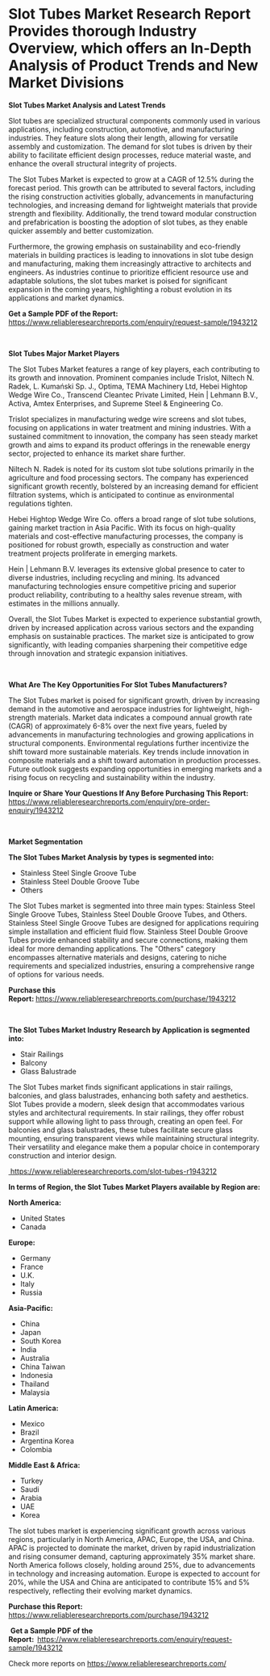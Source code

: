 <p><h1>Slot Tubes Market Research Report Provides thorough Industry Overview, which offers an In-Depth Analysis of Product Trends and New Market Divisions</h1></p><p><strong>Slot Tubes Market Analysis and Latest Trends</strong></p>
<p><p>Slot tubes are specialized structural components commonly used in various applications, including construction, automotive, and manufacturing industries. They feature slots along their length, allowing for versatile assembly and customization. The demand for slot tubes is driven by their ability to facilitate efficient design processes, reduce material waste, and enhance the overall structural integrity of projects.</p><p>The Slot Tubes Market is expected to grow at a CAGR of 12.5% during the forecast period. This growth can be attributed to several factors, including the rising construction activities globally, advancements in manufacturing technologies, and increasing demand for lightweight materials that provide strength and flexibility. Additionally, the trend toward modular construction and prefabrication is boosting the adoption of slot tubes, as they enable quicker assembly and better customization.</p><p>Furthermore, the growing emphasis on sustainability and eco-friendly materials in building practices is leading to innovations in slot tube design and manufacturing, making them increasingly attractive to architects and engineers. As industries continue to prioritize efficient resource use and adaptable solutions, the slot tubes market is poised for significant expansion in the coming years, highlighting a robust evolution in its applications and market dynamics.</p></p>
<p><strong>Get a Sample PDF of the Report:&nbsp;</strong> <a href="https://www.reliableresearchreports.com/enquiry/request-sample/1943212?utm_campaign=2219&utm_medium=2&utm_source=Github&utm_content=ia&utm_term=10042025&utm_id=slot-tubes">https://www.reliableresearchreports.com/enquiry/request-sample/1943212</a></p>
<p>&nbsp;</p>
<p><strong>Slot Tubes Major Market Players</strong></p>
<p><p>The Slot Tubes Market features a range of key players, each contributing to its growth and innovation. Prominent companies include Trislot, Niltech N. Radek, L. Kumański Sp. J., Optima, TEMA Machinery Ltd, Hebei Hightop Wedge Wire Co., Transcend Cleantec Private Limited, Hein | Lehmann B.V., Activa, Amtex Enterprises, and Supreme Steel & Engineering Co.</p><p>Trislot specializes in manufacturing wedge wire screens and slot tubes, focusing on applications in water treatment and mining industries. With a sustained commitment to innovation, the company has seen steady market growth and aims to expand its product offerings in the renewable energy sector, projected to enhance its market share further.</p><p>Niltech N. Radek is noted for its custom slot tube solutions primarily in the agriculture and food processing sectors. The company has experienced significant growth recently, bolstered by an increasing demand for efficient filtration systems, which is anticipated to continue as environmental regulations tighten.</p><p>Hebei Hightop Wedge Wire Co. offers a broad range of slot tube solutions, gaining market traction in Asia Pacific. With its focus on high-quality materials and cost-effective manufacturing processes, the company is positioned for robust growth, especially as construction and water treatment projects proliferate in emerging markets.</p><p>Hein | Lehmann B.V. leverages its extensive global presence to cater to diverse industries, including recycling and mining. Its advanced manufacturing technologies ensure competitive pricing and superior product reliability, contributing to a healthy sales revenue stream, with estimates in the millions annually.</p><p>Overall, the Slot Tubes Market is expected to experience substantial growth, driven by increased application across various sectors and the expanding emphasis on sustainable practices. The market size is anticipated to grow significantly, with leading companies sharpening their competitive edge through innovation and strategic expansion initiatives.</p></p>
<p>&nbsp;</p>
<p><strong>What Are The Key Opportunities For Slot Tubes Manufacturers?</strong></p>
<p><p>The Slot Tubes market is poised for significant growth, driven by increasing demand in the automotive and aerospace industries for lightweight, high-strength materials. Market data indicates a compound annual growth rate (CAGR) of approximately 6-8% over the next five years, fueled by advancements in manufacturing technologies and growing applications in structural components. Environmental regulations further incentivize the shift toward more sustainable materials. Key trends include innovation in composite materials and a shift toward automation in production processes. Future outlook suggests expanding opportunities in emerging markets and a rising focus on recycling and sustainability within the industry.</p></p>
<p><strong>Inquire or Share Your Questions If Any Before Purchasing This Report:</strong> <a href="https://www.reliableresearchreports.com/enquiry/pre-order-enquiry/1943212?utm_campaign=2219&utm_medium=2&utm_source=Github&utm_content=ia&utm_term=10042025&utm_id=slot-tubes">https://www.reliableresearchreports.com/enquiry/pre-order-enquiry/1943212</a></p>
<p>&nbsp;</p>
<p><strong>Market Segmentation</strong></p>
<p><strong>The Slot Tubes Market Analysis by types is segmented into:</strong></p>
<p><ul><li>Stainless Steel Single Groove Tube</li><li>Stainless Steel Double Groove Tube</li><li>Others</li></ul></p>
<p><p>The Slot Tubes market is segmented into three main types: Stainless Steel Single Groove Tubes, Stainless Steel Double Groove Tubes, and Others. Stainless Steel Single Groove Tubes are designed for applications requiring simple installation and efficient fluid flow. Stainless Steel Double Groove Tubes provide enhanced stability and secure connections, making them ideal for more demanding applications. The "Others" category encompasses alternative materials and designs, catering to niche requirements and specialized industries, ensuring a comprehensive range of options for various needs.</p></p>
<p><strong>Purchase this Report:&nbsp;</strong><a href="https://www.reliableresearchreports.com/purchase/1943212?utm_campaign=2219&utm_medium=2&utm_source=Github&utm_content=ia&utm_term=10042025&utm_id=slot-tubes">https://www.reliableresearchreports.com/purchase/1943212</a></p>
<p>&nbsp;</p>
<p><strong>The Slot Tubes Market Industry Research by Application is segmented into:</strong></p>
<p><ul><li>Stair Railings</li><li>Balcony</li><li>Glass Balustrade</li></ul></p>
<p><p>The Slot Tubes market finds significant applications in stair railings, balconies, and glass balustrades, enhancing both safety and aesthetics. Slot Tubes provide a modern, sleek design that accommodates various styles and architectural requirements. In stair railings, they offer robust support while allowing light to pass through, creating an open feel. For balconies and glass balustrades, these tubes facilitate secure glass mounting, ensuring transparent views while maintaining structural integrity. Their versatility and elegance make them a popular choice in contemporary construction and interior design.</p></p>
<p><a href="https://www.reliableresearchreports.com/slot-tubes-r1943212?utm_campaign=2219&utm_medium=2&utm_source=Github&utm_content=ia&utm_term=10042025&utm_id=slot-tubes">&nbsp;https://www.reliableresearchreports.com/slot-tubes-r1943212</a></p>
<p><strong>In terms of Region, the Slot Tubes Market Players available by Region are:</strong></p>
<p>
    <p> <strong> North America: </strong>
        <ul>
            <li>United States</li>
            <li>Canada</li>
        </ul>
        </p> 
    <p> <strong> Europe: </strong>
        <ul>
            <li>Germany</li>
            <li>France</li>
            <li>U.K.</li>
            <li>Italy</li>
            <li>Russia</li>
        </ul>
        </p> 
    <p> <strong> Asia-Pacific: </strong>
        <ul>
            <li>China</li>
            <li>Japan</li>
            <li>South Korea</li>
            <li>India</li>
            <li>Australia</li>
            <li>China Taiwan</li>
            <li>Indonesia</li>
            <li>Thailand</li>
            <li>Malaysia</li>
        </ul>
        </p> 
    <p> <strong> Latin America: </strong>
        <ul>
            <li>Mexico</li>
            <li>Brazil</li>
            <li>Argentina Korea</li>
            <li>Colombia</li>
        </ul>
        </p> 
    <p> <strong> Middle East & Africa: </strong>
        <ul>
            <li>Turkey</li>
            <li>Saudi</li>
            <li>Arabia</li>
            <li>UAE</li>
            <li>Korea</li>
        </ul>
    </p>
    </p>
<p><p>The slot tubes market is experiencing significant growth across various regions, particularly in North America, APAC, Europe, the USA, and China. APAC is projected to dominate the market, driven by rapid industrialization and rising consumer demand, capturing approximately 35% market share. North America follows closely, holding around 25%, due to advancements in technology and increasing automation. Europe is expected to account for 20%, while the USA and China are anticipated to contribute 15% and 5% respectively, reflecting their evolving market dynamics.</p></p>
<p><strong>Purchase this Report: </strong><a href="https://www.reliableresearchreports.com/purchase/1943212?utm_campaign=2219&utm_medium=2&utm_source=Github&utm_content=ia&utm_term=10042025&utm_id=slot-tubes">https://www.reliableresearchreports.com/purchase/1943212</a></p>
<p>&nbsp;<strong>Get a Sample PDF of the Report:&nbsp;&nbsp;</strong><a href="https://www.reliableresearchreports.com/enquiry/request-sample/1943212?utm_campaign=2219&utm_medium=2&utm_source=Github&utm_content=ia&utm_term=10042025&utm_id=slot-tubes">https://www.reliableresearchreports.com/enquiry/request-sample/1943212</a></p>
<p><strong></strong></p>
<p>Check more reports on <a href="https://www.reliableresearchreports.com/?utm_campaign=2219&utm_medium=2&utm_source=Github&utm_content=ia&utm_term=10042025&utm_id=slot-tubes">https://www.reliableresearchreports.com/</a></p>